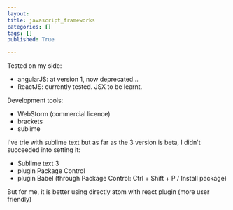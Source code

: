 ```yaml
---
layout:
title: javascript_frameworks
categories: []
tags: []
published: True

---
```


Tested on my side:
- angularJS: at version 1, now deprecated...
- ReactJS: currently tested. JSX to be learnt.

Development tools:
- WebStorm (commercial licence)
- brackets
- sublime



I've trie with sublime text but as far as the 3 version is beta, I didn't succeeded into setting it:

- Sublime text 3
- plugin Package Control
- plugin Babel (through Package Control: Ctrl + Shift + P / Install package)

But for me, it is better using directly atom with react plugin (more user friendly)


